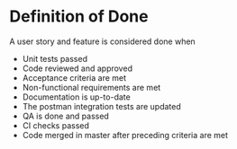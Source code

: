 # Definition of Done
A user story and feature is considered done when
- Unit tests passed
- Code reviewed and approved
- Acceptance criteria are met
- Non-functional requirements are met
- Documentation is up-to-date
- The postman integration tests are updated
- QA is done and passed
- CI checks passed
- Code merged in master after preceding criteria are met
